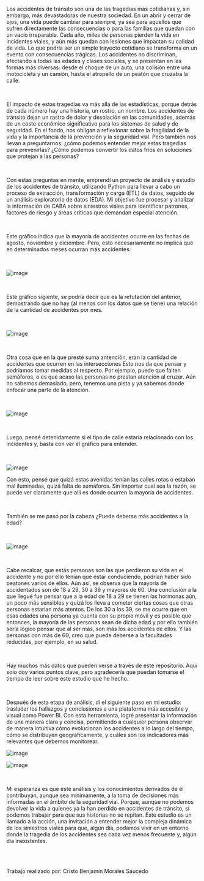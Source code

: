Los accidentes de tránsito son una de las tragedias más cotidianas y, sin embargo, más devastadoras de nuestra sociedad.
En un abrir y cerrar de ojos, una vida puede cambiar para siempre, ya sea para aquellos que sufren directamente
las consecuencias o para las familias que quedan con un vacío irreparable. Cada año, miles de personas pierden
la vida en incidentes viales, y aún más quedan con lesiones que impactan su calidad de vida. Lo que podría ser
un simple trayecto cotidiano se transforma en un evento con consecuencias trágicas. Los accidentes no discriminan,
afectando a todas las edades y clases sociales, y se presentan en las formas más diversas: desde el choque de un auto,
una colisión entre una motocicleta y un camión, hasta el atropello de un peatón que cruzaba la calle.

<br>

El impacto de estas tragedias va más allá de las estadísticas, porque detrás de cada número hay una historia, 
un rostro, un nombre. Los accidentes de tránsito dejan un rastro de dolor y desolación en las comunidades,
además de un coste económico significativo para los sistemas de salud y de seguridad. En el fondo, nos obligan
a reflexionar sobre la fragilidad de la vida y la importancia de la prevención y la seguridad vial.
Pero también nos llevan a preguntarnos: ¿cómo podemos entender mejor estas tragedias para prevenirlas? 
¿Cómo podemos convertir los datos fríos en soluciones que protejan a las personas?

<br>

Con estas preguntas en mente, emprendí un proyecto de análisis y estudio de los accidentes de tránsito, 
utilizando Python para llevar a cabo un proceso de extracción, 
transformación y carga (ETL) de datos, seguido de un análisis exploratorio de datos (EDA). Mi objetivo fue 
procesar y analizar la información de CABA sobre siniestros viales para identificar patrones, factores 
de riesgo y áreas críticas que demandan especial atención.

<br>

Este gráfico índica que la mayoría de accidentes ocurre en las fechas de agosto, noviembre y diciembre. Pero, esto
necesariamente no ímplica que en determinados meses ocurran más accidentes.

<br>

![image](https://github.com/user-attachments/assets/a3e8ed03-9113-4e85-8e3c-b17cacba2334)

<br>

Este gráfico sigiente, se podría decir que es la refutación del anterior, demostrando que no hay (al menos con los datos que se 
tiene) una relación de la cantidad de accidentes por mes.

<br>

![image](https://github.com/user-attachments/assets/ae26f1f8-e5ad-4c1b-9bfc-d3bfaac40667)

<br>

Otra cosa que en la que presté suma antención, eran la cantidad de accidentes que ocurren en las intersecciones 
Esto nos da que pensar y podriamos tomar medidas al respecto. Por ejemplo, puede que falten semáforos, 
o es que acaso las personas no prestan atención al cruzar. Aún no sabemos demasiado, pero, tenemos una pista y 
ya sabemos donde enfocar una parte de la atención.

<br>

![image](https://github.com/user-attachments/assets/2477ec7f-2153-4eb3-a071-435cb49170c9)

<br>

Luego, pensé detenidamente si el tipo de calle estaría relacionado con los incidentes y, basta con ver el gráfico 
para entender.

<br>

![image](https://github.com/user-attachments/assets/36fccdcb-c1b2-4818-baaf-1a267a648eb2)

Con esto, pensé que quizá estas avenidas  tenían las calles rotas o estaban mal iluminadas, quizá falta de semáforos.
Sin importar cual sea la razón, se puede ver claramente que alli es donde ocurren la mayoría de accidentes.

<br>

También se me pasó por la cabeza ¿Puede deberse más accidentes a la edad?

<br>

![image](https://github.com/user-attachments/assets/fe210148-3d36-4907-9ce0-b323b3e19832)

<br>

Cabe recalcar, que estás personas son las que perdieron su vida en el accidente y no por ello tenían que estar 
conduciendo, podrían haber sido peatones varios de ellos. Aún así, se observa que la mayoría de accidentados son
de 18 a 29, 30 a 39 y mayores de 60. Una conclusión a la que llegué fue pensar que a la edad de 18 a 29 se tienen las
hormonas aún, un poco más sensibles y quizá los lleva a cometer ciertas cosas que otras personas estarían más atentos.
De los 30 a los 39, se me ocurre que en esas edades una persona ya cuenta con su propio móvil y es posible que entonces,
la mayoría de las personas sean de dicha edad y por ello también sería lógico pensar que al ser más, son más los 
accidentes de ellos. Y las personas con más de 60, creo que puede deberse a la facultades reducidas, 
por ejemplo, en su salud.

<br>

Hay muchos más datos que pueden verse a través de este repositorio. Aquí solo doy varios puntos clave,
pero agradecería que puedan tomarse el tiempo de leer sobre este estudio que he hecho.

<br>

Después de esta etapa de análisis, di el siguiente paso en mi estudio: trasladar los hallazgos y conclusiones 
a una plataforma más accesible y visual como Power BI. Con esta herramienta, logré presentar la información de 
una manera clara y concisa, permitiendo a cualquier persona observar de manera intuitiva cómo evolucionan los 
accidentes a lo largo del tiempo, cómo se distribuyen geográficamente, y cuáles son los indicadores más relevantes 
que debemos monitorear.

![image](https://github.com/user-attachments/assets/124bb7b6-45ca-4d4e-91c1-9f01e95d0a11)

![image](https://github.com/user-attachments/assets/6bdf7908-7b33-482c-b1f0-2520216cee56)



<br>

Mi esperanza es que este análisis y los conocimientos derivados de él contribuyan, aunque sea mínimamente,
a la toma de decisiones más informadas en el ámbito de la seguridad vial. Porque, aunque no podemos devolver
la vida a quienes ya la han perdido en accidentes de tránsito, sí podemos trabajar para que sus historias no 
se repitan. Este estudio es un llamado a la acción, una invitación a entender mejor la compleja dinámica de los
siniestros viales para que, algún día, podamos vivir en un entorno donde la tragedia de los accidentes sea cada
vez menos frecuente y, algún día inexistentes.

<br><br>

Trabajo realizado por: Cristo Benjamín Morales Saucedo
